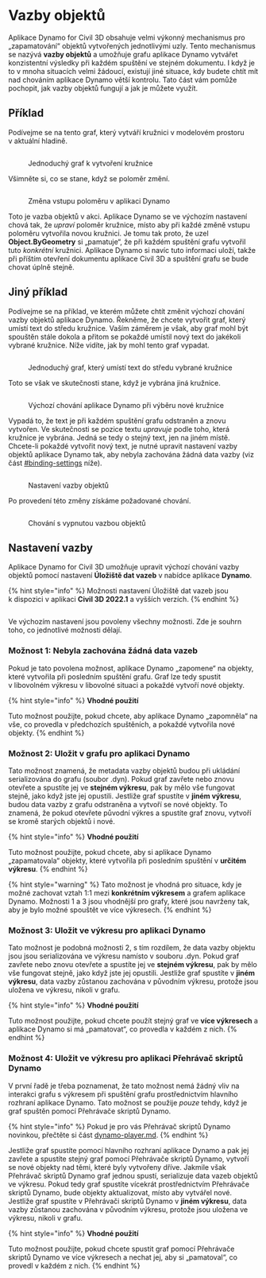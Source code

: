 # Vazby objektů

Aplikace Dynamo for Civil 3D obsahuje velmi výkonný mechanismus pro „zapamatování“ objektů vytvořených jednotlivými uzly. Tento mechanismus se nazývá **vazby objektů** a umožňuje grafu aplikace Dynamo vytvářet konzistentní výsledky při každém spuštění ve stejném dokumentu. I když je to v mnoha situacích velmi žádoucí, existují jiné situace, kdy budete chtít mít nad chováním aplikace Dynamo větší kontrolu. Tato část vám pomůže pochopit, jak vazby objektů fungují a jak je můžete využít.

## Příklad

Podívejme se na tento graf, který vytváří kružnici v modelovém prostoru v aktuální hladině.

<figure><img src="../../.gitbook/assets/c3d-binding-create-circle.png" alt=""><figcaption><p>Jednoduchý graf k vytvoření kružnice</p></figcaption></figure>

Všimněte si, co se stane, když se poloměr změní.

<figure><img src="../../.gitbook/assets/c3d-binding-change-radius.gif" alt=""><figcaption><p>Změna vstupu poloměru v aplikaci Dynamo</p></figcaption></figure>

Toto je vazba objektů v akci. Aplikace Dynamo se ve výchozím nastavení chová tak, že _upraví_ poloměr kružnice, místo aby při každé změně vstupu poloměru vytvořila novou kružnici. Je tomu tak proto, že uzel **Object.ByGeometry** si „pamatuje“, že při každém spuštění grafu vytvořil tuto _konkrétní_ kružnici. Aplikace Dynamo si navíc tuto informaci uloží, takže při příštím otevření dokumentu aplikace Civil 3D a spuštění grafu se bude chovat úplně stejně.

## Jiný příklad

Podívejme se na příklad, ve kterém můžete chtít změnit výchozí chování vazby objektů aplikace Dynamo. Řekněme, že chcete vytvořit graf, který umístí text do středu kružnice. Vaším záměrem je však, aby graf mohl být spouštěn stále dokola a přitom se pokaždé umístil nový text do jakékoli vybrané kružnice. Níže vidíte, jak by mohl tento graf vypadat.

<figure><img src="../../.gitbook/assets/c3d-binding-create-text.png" alt=""><figcaption><p>Jednoduchý graf, který umístí text do středu vybrané kružnice</p></figcaption></figure>

Toto se však ve skutečnosti stane, když je vybrána jiná kružnice.

<figure><img src="../../.gitbook/assets/c3d-binding-select-circle.gif" alt=""><figcaption><p>Výchozí chování aplikace Dynamo při výběru nové kružnice</p></figcaption></figure>

Vypadá to, že text je při každém spuštění grafu odstraněn a znovu vytvořen. Ve skutečnosti se pozice textu _upravuje_ podle toho, která kružnice je vybrána. Jedná se tedy o stejný text, jen na jiném místě. Chcete-li pokaždé vytvořit nový text, je nutné upravit nastavení vazby objektů aplikace Dynamo tak, aby nebyla zachována žádná data vazby (viz část [\#binding-settings](object-binding.md#binding-settings "mention") níže).

<figure><img src="../../.gitbook/assets/Land_ServicePlacement_BindingSettings.png" alt=""><figcaption><p>Nastavení vazby objektů</p></figcaption></figure>

Po provedení této změny získáme požadované chování.

<figure><img src="../../.gitbook/assets/c3d-binding-repeat-placement.gif" alt=""><figcaption><p>Chování s vypnutou vazbou objektů</p></figcaption></figure>

## Nastavení vazby

Aplikace Dynamo for Civil 3D umožňuje upravit výchozí chování vazby objektů pomocí nastavení **Úložiště dat vazeb** v nabídce aplikace **Dynamo**.

{% hint style="info" %}
Možnosti nastavení Úložiště dat vazeb jsou k dispozici v aplikaci **Civil 3D 2022.1** a vyšších verzích.
{% endhint %}

<figure><img src="../../.gitbook/assets/c3d-binding-settings (1).png" alt=""><figcaption></figcaption></figure>

Ve výchozím nastavení jsou povoleny všechny možnosti. Zde je souhrn toho, co jednotlivé možnosti dělají.

### Možnost 1: Nebyla zachována žádná data vazeb

Pokud je tato povolena možnost, aplikace Dynamo „zapomene“ na objekty, které vytvořila při posledním spuštění grafu. Graf lze tedy spustit v libovolném výkresu v libovolné situaci a pokaždé vytvoří nové objekty.

{% hint style="info" %}
**Vhodné použití**

Tuto možnost použijte, pokud chcete, aby aplikace Dynamo „zapomněla“ na vše, co provedla v předchozích spuštěních, a pokaždé vytvořila nové objekty.
{% endhint %}

### Možnost 2: Uložit v grafu pro aplikaci Dynamo

Tato možnost znamená, že metadata vazby objektů budou při ukládání serializována do grafu (soubor .dyn). Pokud graf zavřete nebo znovu otevřete a spustíte jej ve **stejném výkresu**, pak by mělo vše fungovat stejně, jako když jste jej opustili. Jestliže graf spustíte v **jiném výkresu**, budou data vazby z grafu odstraněna a vytvoří se nové objekty. To znamená, že pokud otevřete původní výkres a spustíte graf znovu, vytvoří se kromě starých objektů i nové.

{% hint style="info" %}
**Vhodné použití**

Tuto možnost použijte, pokud chcete, aby si aplikace Dynamo „zapamatovala“ objekty, které vytvořila při posledním spuštění v **určitém výkresu**.
{% endhint %}

{% hint style="warning" %}
Tato možnost je vhodná pro situace, kdy je možné zachovat vztah 1:1 mezi **konkrétním výkresem** a grafem aplikace Dynamo. Možnosti 1 a 3 jsou vhodnější pro grafy, které jsou navrženy tak, aby je bylo možné spouštět ve více výkresech.
{% endhint %}

### Možnost 3: Uložit ve výkresu pro aplikaci Dynamo

Tato možnost je podobná možnosti 2, s tím rozdílem, že data vazby objektu jsou jsou serializována ve výkresu namísto v souboru .dyn. Pokud graf zavřete nebo znovu otevřete a spustíte jej ve **stejném výkresu**, pak by mělo vše fungovat stejně, jako když jste jej opustili. Jestliže graf spustíte v **jiném výkresu**, data vazby zůstanou zachována v původním výkresu, protože jsou uložena ve výkresu, nikoli v grafu.

{% hint style="info" %}
**Vhodné použití**

Tuto možnost použijte, pokud chcete použít stejný graf ve **více výkresech** a aplikace Dynamo si má „pamatovat“, co provedla v každém z nich.
{% endhint %}

### Možnost 4: Uložit ve výkresu pro aplikaci Přehrávač skriptů Dynamo

V první řadě je třeba poznamenat, že tato možnost nemá žádný vliv na interakci grafu s výkresem při spuštění grafu prostřednictvím hlavního rozhraní aplikace Dynamo. Tato možnost se použije _pouze_ tehdy, když je graf spuštěn pomocí Přehrávače skriptů Dynamo.

{% hint style="info" %}
Pokud je pro vás Přehrávač skriptů Dynamo novinkou, přečtěte si část [dynamo-player.md](../dynamo-player.md "mention").
{% endhint %}

Jestliže graf spustíte pomocí hlavního rozhraní aplikace Dynamo a pak jej zavřete a spustíte stejný graf pomocí Přehrávače skriptů Dynamo, vytvoří se nové objekty nad těmi, které byly vytvořeny dříve. Jakmile však Přehrávač skriptů Dynamo graf jednou spustí, serializuje data vazeb objektů ve výkresu. Pokud tedy graf spustíte vícekrát prostřednictvím Přehrávače skriptů Dynamo, bude objekty aktualizovat, místo aby vytvářel nové. Jestliže graf spustíte v Přehrávači skriptů Dynamo v **jiném výkresu**, data vazby zůstanou zachována v původním výkresu, protože jsou uložena ve výkresu, nikoli v grafu.

{% hint style="info" %}
**Vhodné použití**

Tuto možnost použijte, pokud chcete spustit graf pomocí Přehrávače skriptů Dynamo ve více výkresech a nechat jej, aby si „pamatoval“, co provedl v každém z nich.
{% endhint %}
